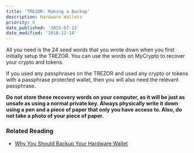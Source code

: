 ```yaml
---
title: 'TREZOR: Making a Backup'
description: Hardware Wallets
priority: 8
date_published: '2015-07-15'
date_modified: '2018-12-14'
---
```


All you need is the 24 seed words that you wrote down when you first initially setup the TREZOR. You can use the words on MyCrypto to recover your crypto and tokens.

If you used any passphrases on the TREZOR and used any crypto or tokens with a passphrase protected wallet, then you will also need the relevant passphrase.

**Do not store these recovery words on your computer, as it will be just as unsafe as using a normal private key. Always physically write it down using a pen and a piece of paper that only you have access to. Also, do not take a photo of your piece of paper.**

### Related Reading
* [Why You Should Backup Your Hardware Wallet](https://support.mycrypto.com/hardware-wallets/why-you-should-backup-your-hardware-wallet.html)
